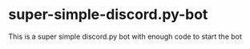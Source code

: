# super-simple-discord.py-bot
This is a super simple discord.py bot with enough code to start the bot
